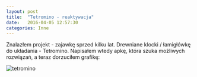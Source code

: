 ```yaml
---
layout: post
title:  "Tetromino - reaktywacja"
date:   2016-04-05 12:57:30
categories: Inne
---
```


Znalazłem projekt - zajawkę sprzed kilku lat. Drewniane klocki / łamigłówkę do układania - Tetromino. Napisałem wtedy apkę, która szuka możliwych rozwiązań, a teraz dorzuciłem grafikę:

![tetromino](http://amarcinkowski.github.io/imgs/tetro.png)

